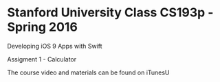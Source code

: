 # Stanford University Class CS193p - Spring 2016
Developing iOS 9 Apps with Swift

Assigment 1 - Calculator

The course video and materials can be found on iTunesU

